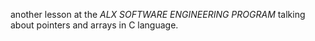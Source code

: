 another lesson at the *ALX SOFTWARE ENGINEERING PROGRAM* talking about pointers and arrays in C language.

